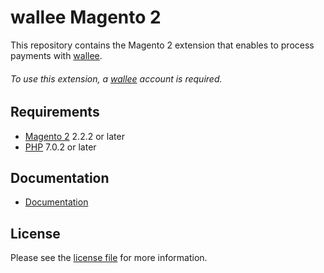 # wallee Magento 2
This repository contains the Magento 2 extension that enables to process payments with [wallee](https://www.wallee.com/).

###### To use this extension, a [wallee](https://www.wallee.com/) account is required.

## Requirements

* [Magento 2](https://magento.com/) 2.2.2 or later
* [PHP](http://php.net/) 7.0.2 or later

## Documentation

* [Documentation](https://plugin-documentation.wallee.com/wallee-payment/magento-2/1.0.15/docs/en/documentation.html)

## License

Please see the [license file](https://github.com/wallee-payment/magento-2/blob/1.0.15/LICENSE) for more information.